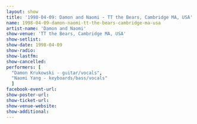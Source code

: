 ```yaml
---
layout: show
title: '1998-04-09: Damon and Naomi - TT the Bears, Cambridge MA, USA'
name: 1998-04-09-damon-naomi-tt-the-bears-cambridge-ma-usa
artist-name: 'Damon and Naomi'
show-venue: 'TT the Bears, Cambridge MA, USA'
show-setlist: 
show-date: 1998-04-09
show-radio: 
show-lastfm: 
show-cancelled: 
performers: [
  "Damon Krukowski - guitar/vocals",
  "Naomi Yang - keyboards/bass/vocals"
  ]
facebook-event-url: 
show-poster-url: 
show-ticket-url: 
show-venue-website: 
show-additional: 
---
```


